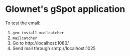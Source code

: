 # Glownet's gSpot application

To test the email:

1. `gem install mailcatcher`
2. `mailcatcher`
3. Go to http://localhost:1080/
4. Send mail through smtp://localhost:1025
